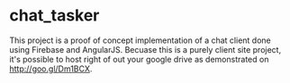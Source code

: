 chat_tasker
===========

This project is a proof of concept implementation of a chat client done using Firebase and AngularJS. 
Becuase this is a purely client site project, it's possible to host right of out your google drive as 
demonstrated on http://goo.gl/Dm1BCX. 
